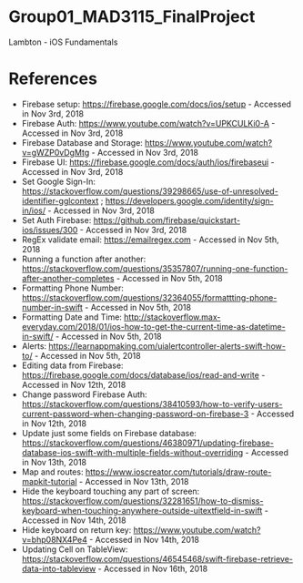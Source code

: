 # Group01_MAD3115_FinalProject
Lambton - iOS Fundamentals

# References
- Firebase setup: https://firebase.google.com/docs/ios/setup - Accessed in Nov 3rd, 2018
- Firebase Auth: https://www.youtube.com/watch?v=UPKCULKi0-A - Accessed in Nov 3rd, 2018
- Firebase Database and Storage: https://www.youtube.com/watch?v=gWZP0vDgMtg - Accessed in Nov 3rd, 2018
- Firebase UI: https://firebase.google.com/docs/auth/ios/firebaseui  - Accessed in Nov 3rd, 2018
- Set Google Sign-In: https://stackoverflow.com/questions/39298665/use-of-unresolved-identifier-gglcontext ; https://developers.google.com/identity/sign-in/ios/ - Accessed in Nov 3rd, 2018
- Set Auth Firebase: https://github.com/firebase/quickstart-ios/issues/300 - Accessed in Nov 3rd, 2018
- RegEx validate email: https://emailregex.com - Accessed in Nov 5th, 2018
- Running a function after another: https://stackoverflow.com/questions/35357807/running-one-function-after-another-completes - Accessed in Nov 5th, 2018
- Formatting Phone Number: https://stackoverflow.com/questions/32364055/formattting-phone-number-in-swift - Accessed in Nov 5th, 2018
- Formatting Date and Time: http://stackoverflow.max-everyday.com/2018/01/ios-how-to-get-the-current-time-as-datetime-in-swift/ - Accessed in Nov 5th, 2018
- Alerts: https://learnappmaking.com/uialertcontroller-alerts-swift-how-to/ - Accessed in Nov 5th, 2018
- Editing data from Firebase: https://firebase.google.com/docs/database/ios/read-and-write - Accessed in Nov 12th, 2018
- Change password Firebase Auth: https://stackoverflow.com/questions/38410593/how-to-verify-users-current-password-when-changing-password-on-firebase-3 - Accessed in Nov 12th, 2018
- Update just some fields on Firebase database: https://stackoverflow.com/questions/46380971/updating-firebase-database-ios-swift-with-multiple-fields-without-overriding - Accessed in Nov 13th, 2018
- Map and routes: https://www.ioscreator.com/tutorials/draw-route-mapkit-tutorial - Accessed in Nov 13th, 2018
- Hide the keyboard touching any part of screen: https://stackoverflow.com/questions/32281651/how-to-dismiss-keyboard-when-touching-anywhere-outside-uitextfield-in-swift - Accessed in Nov 14th, 2018
- Hide keyboard on return key: https://www.youtube.com/watch?v=bhp08NX4Pe4 - Accessed in Nov 14th, 2018
- Updating Cell on TableView: https://stackoverflow.com/questions/46545468/swift-firebase-retrieve-data-into-tableview - Accessed in Nov 16th, 2018
